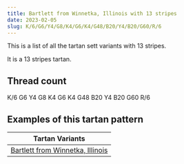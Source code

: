 ```yaml
---
title: Bartlett from Winnetka, Illinois with 13 stripes
date: 2023-02-05
slug: K/6/G6/Y4/G8/K4/G6/K4/G48/B20/Y4/B20/G60/R/6
---
```

This is a list of all the tartan sett variants with 13 stripes.

It is a 13 stripes tartan.


## Thread count
K/6 G6 Y4 G8 K4 G6 K4 G48 B20 Y4 B20 G60 R/6

## Examples of this tartan pattern

| Tartan Variants |
|---------------|
| [Bartlett from Winnetka, Illinois](/variants/k/6/g6/y4/g8/k4/g6/k4/g48/b20/y4/b20/g60/r/6-b304080-g008000-k000000-rc00000-yf0c000)||
